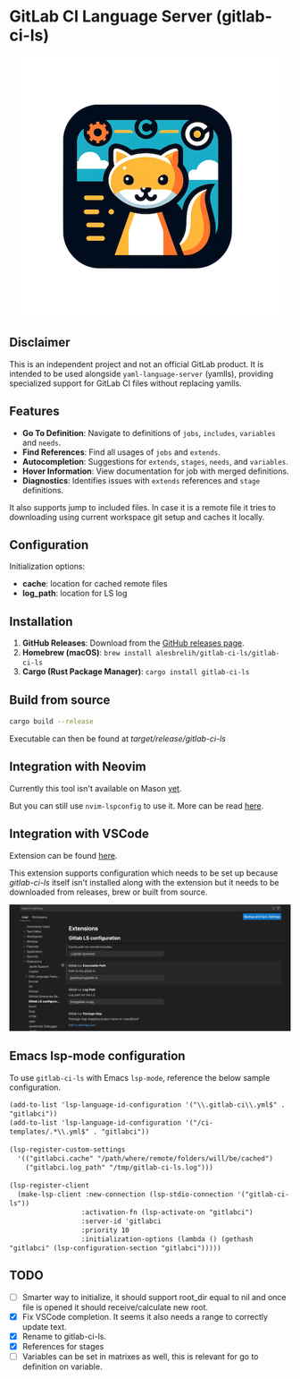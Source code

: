 # GitLab CI Language Server (gitlab-ci-ls)

<p align="center" width="100%">
    <img src="./docs/images/gitlab-ci-ls.png">
</p>

## Disclaimer

This is an independent project and not an official GitLab product.
It is intended to be used alongside `yaml-language-server` (yamlls), providing specialized support for GitLab CI files without replacing yamlls.

## Features

- **Go To Definition**: Navigate to definitions of `jobs`, `includes`, `variables` and `needs`.
- **Find References**: Find all usages of `jobs` and `extends`.
- **Autocompletion**: Suggestions for `extends`, `stages`, `needs`, and `variables`.
- **Hover Information**: View documentation for job with merged definitions.
- **Diagnostics**: Identifies issues with `extends` references and `stage` definitions.

It also supports jump to included files. In case it is a remote file it tries to downloading using
current workspace git setup and caches it locally.

## Configuration

Initialization options:

- **cache**: location for cached remote files
- **log_path**: location for LS log

## Installation

1. **GitHub Releases**: Download from the [GitHub releases page](https://github.com).
2. **Homebrew (macOS)**: `brew install alesbrelih/gitlab-ci-ls/gitlab-ci-ls`
3. **Cargo (Rust Package Manager)**: `cargo install gitlab-ci-ls`

## Build from source

```sh
cargo build --release
```

Executable can then be found at _target/release/gitlab-ci-ls_

## Integration with Neovim

Currently this tool isn't available on Mason [yet](https://github.com/mason-org/mason-registry/pull/5256).

But you can still use `nvim-lspconfig` to use it. More can be read [here](https://github.com/neovim/nvim-lspconfig/blob/master/doc/server_configurations.md#gitlab_ci_ls).

## Integration with VSCode

Extension can be found [here](https://marketplace.visualstudio.com/items?itemName=alesbrelih.gitlab-ci-ls).

This extension supports configuration which needs to be set up because _gitlab-ci-ls_
itself isn't installed along with the extension but it needs to be downloaded from
releases, brew or built from source.

![vscode settings](./docs/images/vscode-settings.jpg)

## Emacs lsp-mode configuration

To use `gitlab-ci-ls` with Emacs `lsp-mode`, reference the below sample
configuration.

```emacs-lisp
(add-to-list 'lsp-language-id-configuration '("\\.gitlab-ci\\.yml$" . "gitlabci"))
(add-to-list 'lsp-language-id-configuration '("/ci-templates/.*\\.yml$" . "gitlabci"))

(lsp-register-custom-settings
  '(("gitlabci.cache" "/path/where/remote/folders/will/be/cached")
    ("gitlabci.log_path" "/tmp/gitlab-ci-ls.log")))

(lsp-register-client
  (make-lsp-client :new-connection (lsp-stdio-connection '("gitlab-ci-ls"))
                  :activation-fn (lsp-activate-on "gitlabci")
                  :server-id 'gitlabci
                  :priority 10
                  :initialization-options (lambda () (gethash "gitlabci" (lsp-configuration-section "gitlabci")))))
```

## TODO

- [ ] Smarter way to initialize, it should support root_dir equal to nil and once file is opened it should receive/calculate new root.
- [x] Fix VSCode completion. It seems it also needs a range to correctly update text.
- [x] Rename to gitlab-ci-ls.
- [x] References for stages
- [ ] Variables can be set in matrixes as well, this is relevant for go to definition on variable.
